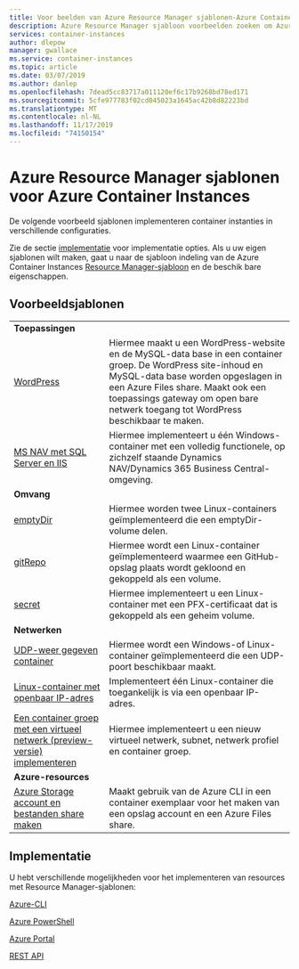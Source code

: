 ```yaml
---
title: Voor beelden van Azure Resource Manager sjablonen-Azure Container Instances
description: Azure Resource Manager sjabloon voorbeelden zoeken om Azure Container Instances te implementeren in verschillende configuraties
services: container-instances
author: dlepow
manager: gwallace
ms.service: container-instances
ms.topic: article
ms.date: 03/07/2019
ms.author: danlep
ms.openlocfilehash: 7dead5cc83717a011120ef6c17b9268bd78ed171
ms.sourcegitcommit: 5cfe977783f02cd045023a1645ac42b8d82223bd
ms.translationtype: MT
ms.contentlocale: nl-NL
ms.lasthandoff: 11/17/2019
ms.locfileid: "74150154"
---
```

# <a name="azure-resource-manager-templates-for-azure-container-instances"></a>Azure Resource Manager sjablonen voor Azure Container Instances

De volgende voorbeeld sjablonen implementeren container instanties in verschillende configuraties.

Zie de sectie [implementatie](#deployment) voor implementatie opties. Als u uw eigen sjablonen wilt maken, gaat u naar de sjabloon indeling van de Azure Container Instances [Resource Manager-sjabloon][ref] en de beschik bare eigenschappen.

## <a name="sample-templates"></a>Voorbeeldsjablonen

| | |
|-|-|
| **Toepassingen** ||
| [WordPress][app-wp] | Hiermee maakt u een WordPress-website en de MySQL-data base in een container groep. De WordPress site-inhoud en MySQL-data base worden opgeslagen in een Azure Files share. Maakt ook een toepassings gateway om open bare netwerk toegang tot WordPress beschikbaar te maken. |
| [MS NAV met SQL Server en IIS][app-nav] | Hiermee implementeert u één Windows-container met een volledig functionele, op zichzelf staande Dynamics NAV/Dynamics 365 Business Central-omgeving. |
| **Omvang** ||
| [emptyDir][vol-emptydir] | Hiermee worden twee Linux-containers geïmplementeerd die een emptyDir-volume delen. |
| [gitRepo][vol-gitrepo] | Hiermee wordt een Linux-container geïmplementeerd waarmee een GitHub-opslag plaats wordt gekloond en gekoppeld als een volume. |
| [secret][vol-secret] | Hiermee implementeert u een Linux-container met een PFX-certificaat dat is gekoppeld als een geheim volume. |
| **Netwerken** ||
| [UDP-weer gegeven container][net-udp] | Hiermee wordt een Windows-of Linux-container geïmplementeerd die een UDP-poort beschikbaar maakt. |
| [Linux-container met openbaar IP-adres][net-publicip] | Implementeert één Linux-container die toegankelijk is via een openbaar IP-adres. |
| [Een container groep met een virtueel netwerk (preview-versie) implementeren][net-vnet] | Hiermee implementeert u een nieuw virtueel netwerk, subnet, netwerk profiel en container groep. |
| **Azure-resources** ||
| [Azure Storage account en bestanden share maken][az-files] | Maakt gebruik van de Azure CLI in een container exemplaar voor het maken van een opslag account en een Azure Files share.

## <a name="deployment"></a>Implementatie

U hebt verschillende mogelijkheden voor het implementeren van resources met Resource Manager-sjablonen:

[Azure-CLI][deploy-cli]

[Azure PowerShell][deploy-powershell]

[Azure Portal][deploy-portal]

[REST API][deploy-rest]

<!-- LINKS - External -->
[app-nav]: https://github.com/Azure/azure-quickstart-templates/tree/master/101-aci-dynamicsnav
[app-wp]: https://github.com/Azure/azure-quickstart-templates/tree/master/201-aci-wordpress
[az-files]: https://github.com/Azure/azure-quickstart-templates/tree/master/101-aci-storage-file-share
[net-publicip]: https://github.com/Azure/azure-quickstart-templates/tree/master/101-aci-linuxcontainer-public-ip
[net-udp]: https://github.com/Azure/azure-quickstart-templates/tree/master/201-aci-udp
[net-vnet]: https://github.com/Azure/azure-quickstart-templates/tree/master/101-aci-vnet
[repo]: https://github.com/Azure/azure-quickstart-templates
[vol-emptydir]: https://github.com/Azure/azure-quickstart-templates/tree/master/201-aci-linuxcontainer-volume-emptydir
[vol-gitrepo]: https://github.com/Azure/azure-quickstart-templates/tree/master/201-aci-linuxcontainer-volume-gitrepo
[vol-secret]: https://github.com/Azure/azure-quickstart-templates/tree/master/201-aci-linuxcontainer-volume-secret

<!-- LINKS - Internal -->
[deploy-cli]: ../azure-resource-manager/resource-group-template-deploy-cli.md
[deploy-portal]: ../azure-resource-manager/resource-group-template-deploy-portal.md
[deploy-powershell]: ../azure-resource-manager/resource-group-template-deploy.md
[deploy-rest]: ../azure-resource-manager/resource-group-template-deploy-rest.md
[ref]: /azure/templates/microsoft.containerinstance/containergroups
